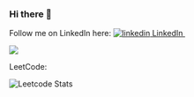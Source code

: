 ### Hi there 👋
<p>
  Follow me on LinkedIn here: 
  <a href="https://www.linkedin.com/in/daniel-nieuwerf-090702150/" rel="nofollow noreferrer">
    <img src="https://i.stack.imgur.com/gVE0j.png" alt="linkedin"> LinkedIn
  </a> &nbsp; 
</p>

![](https://komarev.com/ghpvc/?username=danielnieuwerf&color=blueviolet)


<p>
  LeetCode:
 </p>
 
![Leetcode Stats](https://leetcard.jacoblin.cool/OrderOfRootN?theme=dark&font=Diplomata%20SC&ext=heatmap)

<!--
**danielnieuwerf/danielnieuwerf** is a ✨ _special_ ✨ repository because its `README.md` (this file) appears on your GitHub profile.

Here are some ideas to get you started:

- 🔭 I’m currently working on ...
- 🌱 I’m currently learning ...
- 👯 I’m looking to collaborate on ...
- 🤔 I’m looking for help with ...
- 💬 Ask me about ...
- 📫 How to reach me: ...
- 😄 Pronouns: ...
- ⚡ Fun fact: ...
-->
